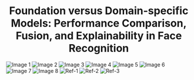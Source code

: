 <div align="center">
  
# **Foundation versus Domain-specific Models: Performance Comparison, Fusion, and Explainability in Face Recognition**  

 </div>


![Image 1](images/1.jpg)
![Image 2](images/2.jpg)
![Image 3](images/3.jpg)
![Image 4](images/4.jpg)
![Image 5](images/5.jpg)
![Image 6](images/6.jpg)
![Image 7](images/7.jpg)
![Image 8](images/8.jpg)
![Ref-1](images/ref-1.jpg)
![Ref-2](images/ref-2.jpg)
![Ref-3](images/ref-3.jpg)
